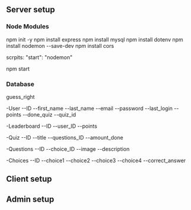 ## Server setup

### Node Modules

npm init -y
npm install express
npm install mysql
npm install dotenv
npm install nodemon --save-dev
npm install cors

scrpits:
"start": "nodemon"

npm start

### Database

guess_right

-User
--ID
--first_name
--last_name
--email
--password
--last_login
--points
--done_quiz
--quiz_id

-Leaderboard
--ID
--user_ID
--points

-Quiz
--ID
--title
--questions_ID
--amount_done

-Questions
--ID
--choice_ID
--image
--description

-Choices
--ID
--choice1
--choice2
--choice3
--choice4
--correct_answer


## Client setup


## Admin setup